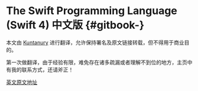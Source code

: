 # The Swift Programming Language \(Swift 4\) 中文版 {#gitbook-}

本文由 [Kuntanury](http://kuntanury.com/) 进行翻译，允许保持署名及原文链接转载，但不得用于商业目的。

第一次做翻译，由于经验有限，难免存在诸多疏漏或者理解不到位的地方，主页中有我的联系方式，还请斧正！

[英文原文地址](https://developer.apple.com/library/content/documentation/Swift/Conceptual/Swift_Programming_Language/index.html)

